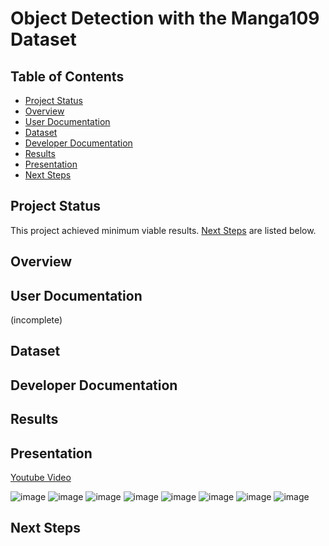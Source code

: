 # Object Detection with the Manga109 Dataset

## Table of Contents
- [Project Status](#project-status)
- [Overview](#overview)
- [User Documentation](#user-documentation)
- [Dataset](#dataset)
- [Developer Documentation](#developer-documentation)
- [Results](#results) 
- [Presentation](#presentation)
- [Next Steps](#next-steps) 

## Project Status 
This project achieved minimum viable results. [Next Steps](#next-steps) are listed below.

## Overview 

## User Documentation 
(incomplete)

## Dataset 

## Developer Documentation

## Results

## Presentation
[Youtube Video](https://www.youtube.com/watch?v=z3r78tbahO4)

![image](https://github.com/grlefl/Manga109-BoundingDetection/assets/124198528/8de9b6df-966c-4375-8db2-a888eb48a9da)
![image](https://github.com/grlefl/Manga109-BoundingDetection/assets/124198528/8a8306ff-885d-425e-af0c-ead28bf41b29)
![image](https://github.com/grlefl/Manga109-BoundingDetection/assets/124198528/82d7bdda-3ada-4a25-8fc3-daed9a2d1270)
![image](https://github.com/grlefl/Manga109-BoundingDetection/assets/124198528/bbdeec2f-581c-445d-9f92-815867e29a0f)
![image](https://github.com/grlefl/Manga109-BoundingDetection/assets/124198528/9626a9dc-d855-40ba-b00c-7fe1984bfb0a)
![image](https://github.com/grlefl/Manga109-BoundingDetection/assets/124198528/fea83eb1-31ed-45f8-99de-403004ac6510)
![image](https://github.com/grlefl/Manga109-BoundingDetection/assets/124198528/095da2d8-cf06-401a-bbaa-b061e29f9ae9)
![image](https://github.com/grlefl/Manga109-BoundingDetection/assets/124198528/f13a2b7f-ba23-4097-b4e7-6152f562a677)

## Next Steps 
